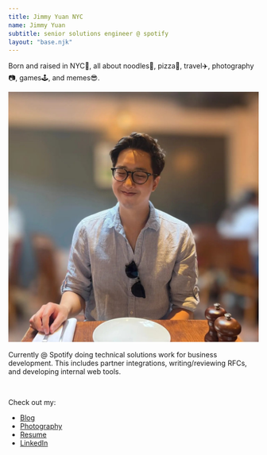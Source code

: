 ```yaml
---
title: Jimmy Yuan NYC
name: Jimmy Yuan
subtitle: senior solutions engineer @ spotify
layout: "base.njk"
---
```


<p class = "about-text">Born and raised in NYC🗽, all about noodles🍜, pizza🍕, travel✈️, photography📷, games🕹️, and memes😎.</p>
<div class = "flex gap-x-4">
    <div>
        <img class = "about-photo" src = "../assets/images/profilepic.jpg">
    </div>
    <div class = "about-content">
        <p>Currently @ Spotify doing technical solutions work for business development. This includes partner integrations, writing/reviewing RFCs, and developing internal web tools.</p>
        <br />
        <p>Check out my: </p>
        <ul class="list-disc menu-list">
            <li><a class = "link" href="/blog">Blog</a></li>
            <li><a target = "_blank" class = "link" href="https://www.instagram.com/thejimmyyuan/">Photography</a></li>
            <li><a target = "_blank" class = "link" href="/assets/jyresume.pdf">Resume</a></li>
            <li><a target = "_blank" class = "link" href="https://www.linkedin.com/in/thejimmyyuan/">LinkedIn</a></li>
        </ul>
    </div>
</div>
